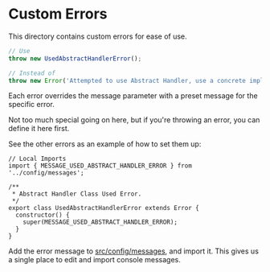 # Custom Errors

This directory contains custom errors for ease of use.

```javascript
// Use
throw new UsedAbstractHandlerError();

// Instead of
throw new Error('Attempted to use Abstract Handler, use a concrete implementation instead.');
```

Each error overrides the message parameter with a preset message for the specific error.

Not too much special going on here, but if you're throwing an error, you can define it here first.

See the other errors as an example of how to set them up:

```
// Local Imports
import { MESSAGE_USED_ABSTRACT_HANDLER_ERROR } from '../config/messages';

/**
 * Abstract Handler Class Used Error.
 */
export class UsedAbstractHandlerError extends Error {
  constructor() {
    super(MESSAGE_USED_ABSTRACT_HANDLER_ERROR);
  }
}
```

Add the error message to [src/config/messages](), and import it. This gives us a single place to edit and import console messages.
